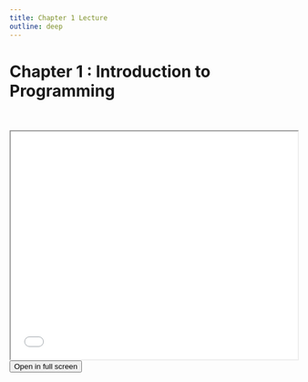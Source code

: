 ```yaml
---
title: Chapter 1 Lecture
outline: deep
---
```


# Chapter 1 : Introduction to Programming


<br>
<br>




<iframe src="./chapter-01.pdf" width="100%" height="400" allowfullscreen></iframe>

<br>

<a href="./chapter-01.pdf" target="_blank" rel="noopener">
  <button class="open-pdf-btn">
    Open in full screen
  </button>
</a>
